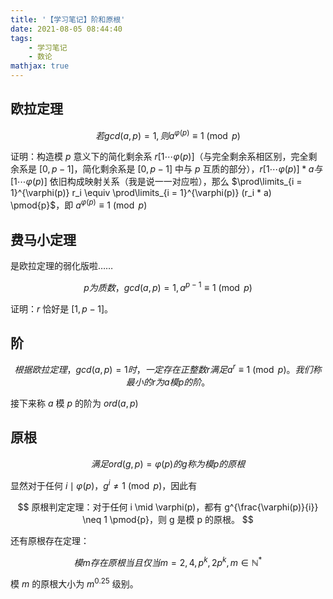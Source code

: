 ```yaml
---
title: '【学习笔记】阶和原根'
date: 2021-08-05 08:44:40
tags:
    - 学习笔记
    - 数论
mathjax: true
---
```


## 欧拉定理

$$
若 gcd(a, p) = 1, 则 a^{\varphi(p)} \equiv 1 \pmod{p}
$$

证明：构造模 $p$ 意义下的简化剩余系 $r[1 \cdots \varphi(p)]$（与完全剩余系相区别，完全剩余系是 $[0, p - 1]$，简化剩余系是 $[0, p - 1]$ 中与 $p$ 互质的部分），$r[1 \cdots \varphi(p)] * a 与 [1 \cdots \varphi(p)]$ 依旧构成映射关系（我是说一一对应啦），那么 $\prod\limits_{i = 1}^{\varphi(p)} r_i \equiv \prod\limits_{i = 1}^{\varphi(p)} (r_i * a) \pmod{p}$，即 $a^{\varphi(p)} \equiv 1 \pmod{p}$

## 费马小定理

是欧拉定理的弱化版啦……

$$
p 为质数，gcd(a, p) = 1, a^{p - 1} \equiv 1 \pmod{p}
$$

证明：$r$ 恰好是 $[1, p - 1]$。

## 阶

$$
根据欧拉定理，gcd(a, p) = 1 时，一定存在正整数 r 满足 a^r \equiv 1 \pmod{p}。我们称最小的 r 为 a 模 p 的阶。
$$

接下来称 $a$ 模 $p$ 的阶为 $ord(a, p)$

## 原根

$$
满足 ord(g, p) = \varphi(p) 的 g 称为模 p 的原根
$$

显然对于任何 $i \mid \varphi(p)$，$g^i \neq 1 \pmod{p}$，因此有

$$
原根判定定理：对于任何 i \mid \varphi(p)，都有 g^{\frac{\varphi(p)}{i}} \neq 1 \pmod{p}，则 g 是模 p 的原根。
$$

还有原根存在定理：

$$
模 m 存在原根当且仅当 m = 2, 4, p^k, 2p^k, m \in \mathbb{N^*}
$$

模 $m$ 的原根大小为 $m^{0.25}$ 级别。
